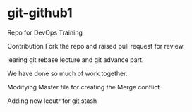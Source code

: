 # git-github1
Repo for DevOps Training

Contribution Fork the repo and raised pull request for review.

learing git rebase lecture and git advance part.

We have done so much of work together.

Modifying Master file for creating the Merge conflict

Adding new lecutr for git stash
